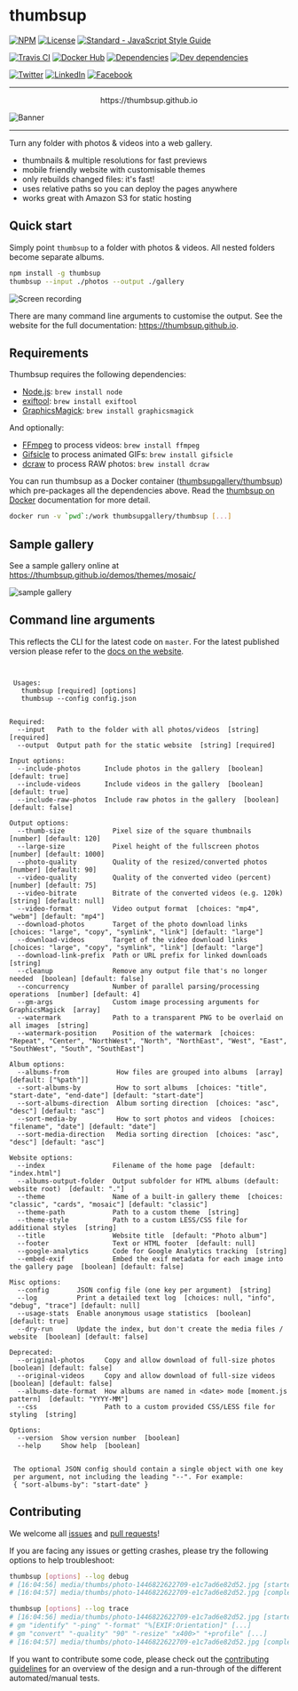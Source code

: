 # thumbsup

<!-- Project info -->
[![NPM](http://img.shields.io/npm/v/thumbsup.svg?style=flat)](https://npmjs.org/package/thumbsup)
[![License](http://img.shields.io/npm/l/thumbsup.svg?style=flat)](https://github.com/thumbsup/thumbsup)
[![Standard - JavaScript Style Guide](https://img.shields.io/badge/code_style-standard-brightgreen.svg)](http://standardjs.com/)

<!-- Build status and code analysis -->
[![Travis CI](https://travis-ci.org/thumbsup/thumbsup.svg?branch=master)](https://travis-ci.org/thumbsup/thumbsup)
[![Docker Hub](https://img.shields.io/docker/build/thumbsupgallery/thumbsup.svg)](https://hub.docker.com/r/thumbsupgallery/thumbsup)
[![Dependencies](http://img.shields.io/david/thumbsup/thumbsup.svg?style=flat)](https://david-dm.org/thumbsup/thumbsup)
[![Dev dependencies](https://david-dm.org/thumbsup/thumbsup/dev-status.svg?style=flat)](https://david-dm.org/thumbsup/thumbsup?type=dev)

<!-- Social sharing -->
[![Twitter](https://img.shields.io/badge/share-Twitter-1CA8F5.svg)](https://twitter.com/intent/tweet?text=Need%20static%20photo%20and%20video%20galleries?%20Check%20out%20Thumbsup%20on%20Github&url=https://github.com/thumbsup/thumbsup&hashtags=selfhosted,static,gallery)
[![LinkedIn](https://img.shields.io/badge/share-LinkedIn-0077BC.svg)](https://www.linkedin.com/shareArticle?mini=true&url=https://github.com/thumbsup/thumbsup&title=Static%20gallery%20generator&summary=Thumbsup%20is%20a%20command-line%20friendly%20static%20gallery%20generator%20for%20all%20your%20photos%20and%20videos&source=Github)
[![Facebook](https://img.shields.io/badge/share-Facebook-3F4C9D.svg)](https://www.facebook.com/sharer.php?u=https://github.com/thumbsup/thumbsup)

---

<p align="center">https://thumbsup.github.io</p>
<img align="center" src="docs/banner.jpg" alt="Banner" />

---

Turn any folder with photos &amp; videos into a web gallery.

- thumbnails & multiple resolutions for fast previews
- mobile friendly website with customisable themes
- only rebuilds changed files: it's fast!
- uses relative paths so you can deploy the pages anywhere
- works great with Amazon S3 for static hosting

## Quick start

Simply point `thumbsup` to a folder with photos &amp; videos. All nested folders become separate albums.

```bash
npm install -g thumbsup
thumbsup --input ./photos --output ./gallery
```

![Screen recording](docs/demo.gif)

There are many command line arguments to customise the output.
See the website for the full documentation: https://thumbsup.github.io.

## Requirements

Thumbsup requires the following dependencies:
- [Node.js](http://nodejs.org/): `brew install node`
- [exiftool](http://www.sno.phy.queensu.ca/~phil/exiftool/): `brew install exiftool`
- [GraphicsMagick](http://www.graphicsmagick.org/): `brew install graphicsmagick`

And optionally:
- [FFmpeg](http://www.ffmpeg.org/) to process videos: `brew install ffmpeg`
- [Gifsicle](http://www.lcdf.org/gifsicle/) to process animated GIFs: `brew install gifsicle`
- [dcraw](https://www.cybercom.net/~dcoffin/dcraw/) to process RAW photos: `brew install dcraw`

You can run thumbsup as a Docker container ([thumbsupgallery/thumbsup](https://hub.docker.com/r/thumbsupgallery/thumbsup/)) which pre-packages all the dependencies above. Read the [thumbsup on Docker](https://thumbsup.github.io/docs/2-installation/docker/) documentation for more detail.

```bash
docker run -v `pwd`:/work thumbsupgallery/thumbsup [...]
```

## Sample gallery

See a sample gallery online at https://thumbsup.github.io/demos/themes/mosaic/

![sample gallery](docs/screenshot.png)

## Command line arguments

This reflects the CLI for the latest code on `master`.
For the latest published version please refer to the [docs on the website](https://thumbsup.github.io).

<!-- START cli -->
```


 Usages:
   thumbsup [required] [options]
   thumbsup --config config.json


Required:
  --input   Path to the folder with all photos/videos  [string] [required]
  --output  Output path for the static website  [string] [required]

Input options:
  --include-photos      Include photos in the gallery  [boolean] [default: true]
  --include-videos      Include videos in the gallery  [boolean] [default: true]
  --include-raw-photos  Include raw photos in the gallery  [boolean] [default: false]

Output options:
  --thumb-size            Pixel size of the square thumbnails  [number] [default: 120]
  --large-size            Pixel height of the fullscreen photos  [number] [default: 1000]
  --photo-quality         Quality of the resized/converted photos  [number] [default: 90]
  --video-quality         Quality of the converted video (percent)  [number] [default: 75]
  --video-bitrate         Bitrate of the converted videos (e.g. 120k)  [string] [default: null]
  --video-format          Video output format  [choices: "mp4", "webm"] [default: "mp4"]
  --download-photos       Target of the photo download links  [choices: "large", "copy", "symlink", "link"] [default: "large"]
  --download-videos       Target of the video download links  [choices: "large", "copy", "symlink", "link"] [default: "large"]
  --download-link-prefix  Path or URL prefix for linked downloads  [string]
  --cleanup               Remove any output file that's no longer needed  [boolean] [default: false]
  --concurrency           Number of parallel parsing/processing operations  [number] [default: 4]
  --gm-args               Custom image processing arguments for GraphicsMagick  [array]
  --watermark             Path to a transparent PNG to be overlaid on all images  [string]
  --watermark-position    Position of the watermark  [choices: "Repeat", "Center", "NorthWest", "North", "NorthEast", "West", "East", "SouthWest", "South", "SouthEast"]

Album options:
  --albums-from            How files are grouped into albums  [array] [default: ["%path"]]
  --sort-albums-by         How to sort albums  [choices: "title", "start-date", "end-date"] [default: "start-date"]
  --sort-albums-direction  Album sorting direction  [choices: "asc", "desc"] [default: "asc"]
  --sort-media-by          How to sort photos and videos  [choices: "filename", "date"] [default: "date"]
  --sort-media-direction   Media sorting direction  [choices: "asc", "desc"] [default: "asc"]

Website options:
  --index                 Filename of the home page  [default: "index.html"]
  --albums-output-folder  Output subfolder for HTML albums (default: website root)  [default: "."]
  --theme                 Name of a built-in gallery theme  [choices: "classic", "cards", "mosaic"] [default: "classic"]
  --theme-path            Path to a custom theme  [string]
  --theme-style           Path to a custom LESS/CSS file for additional styles  [string]
  --title                 Website title  [default: "Photo album"]
  --footer                Text or HTML footer  [default: null]
  --google-analytics      Code for Google Analytics tracking  [string]
  --embed-exif            Embed the exif metadata for each image into the gallery page  [boolean] [default: false]

Misc options:
  --config       JSON config file (one key per argument)  [string]
  --log          Print a detailed text log  [choices: null, "info", "debug", "trace"] [default: null]
  --usage-stats  Enable anonymous usage statistics  [boolean] [default: true]
  --dry-run      Update the index, but don't create the media files / website  [boolean] [default: false]

Deprecated:
  --original-photos     Copy and allow download of full-size photos  [boolean] [default: false]
  --original-videos     Copy and allow download of full-size videos  [boolean] [default: false]
  --albums-date-format  How albums are named in <date> mode [moment.js pattern]  [default: "YYYY-MM"]
  --css                 Path to a custom provided CSS/LESS file for styling  [string]

Options:
  --version  Show version number  [boolean]
  --help     Show help  [boolean]


 The optional JSON config should contain a single object with one key
 per argument, not including the leading "--". For example:
 { "sort-albums-by": "start-date" }
```

<!-- END cli -->

## Contributing

We welcome all [issues](https://github.com/thumbsup/thumbsup/issues)
and [pull requests](https://github.com/thumbsup/thumbsup/pulls)!

If you are facing any issues or getting crashes, please try the following options to help troubleshoot:

```bash
thumbsup [options] --log debug
# [16:04:56] media/thumbs/photo-1446822622709-e1c7ad6e82d52.jpg [started]
# [16:04:57] media/thumbs/photo-1446822622709-e1c7ad6e82d52.jpg [completed]

thumbsup [options] --log trace
# [16:04:56] media/thumbs/photo-1446822622709-e1c7ad6e82d52.jpg [started]
# gm "identify" "-ping" "-format" "%[EXIF:Orientation]" [...]
# gm "convert" "-quality" "90" "-resize" "x400>" "+profile" [...]
# [16:04:57] media/thumbs/photo-1446822622709-e1c7ad6e82d52.jpg [completed]
```

If you want to contribute some code, please check out the [contributing guidelines](.github/CONTRIBUTING.md)
for an overview of the design and a run-through of the different automated/manual tests.
